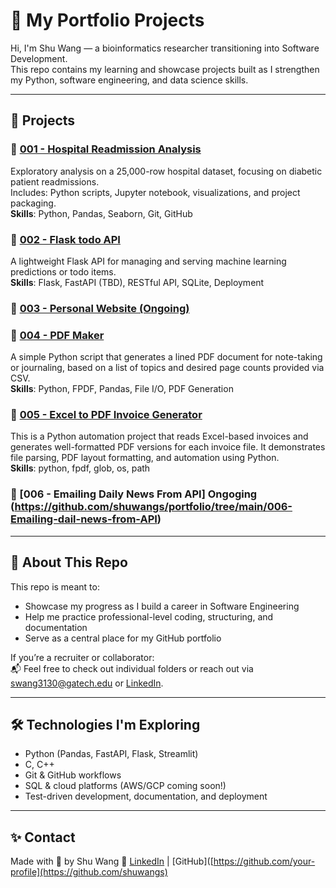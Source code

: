 # 💼 My Portfolio Projects

Hi, I'm Shu Wang — a bioinformatics researcher transitioning into Software Development.  
This repo contains my learning and showcase projects built as I strengthen my Python, software engineering, and data science skills.

---

## 📁 Projects

### 🔹 [001 - Hospital Readmission Analysis](./001-readmission-analysis)
Exploratory analysis on a 25,000-row hospital dataset, focusing on diabetic patient readmissions.  
Includes: Python scripts, Jupyter notebook, visualizations, and project packaging.  
**Skills**: Python, Pandas, Seaborn, Git, GitHub

### 🔹 [002 - Flask todo API](https://github.com/shuwangs/portfolio/tree/main/002-flask-todo-api)
A lightweight Flask API for managing and serving machine learning predictions or todo items.  
**Skills**: Flask, FastAPI (TBD), RESTful API, SQLite, Deployment

### 🔹 [003 - Personal Website (Ongoing)](#)

### 🔹 [004 - PDF Maker](https://github.com/shuwangs/portfolio/tree/main/004-pdf-maker)

A simple Python script that generates a lined PDF document for note-taking or journaling, based on a list of topics and desired page counts provided via CSV.\
**Skills**: Python, FPDF, Pandas, File I/O, PDF Generation

### 🔹 [005 - Excel to PDF Invoice Generator](https://github.com/shuwangs/portfolio/tree/main/005-excel-to-pdf-invoice)
This is a Python automation project that reads Excel-based invoices and generates well-formatted PDF versions for each invoice file. It demonstrates file parsing, PDF layout formatting, and automation using Python.\
**Skills**: python, fpdf, glob, os, path

### 🔹 [006 - Emailing Daily News From API] Ongoging (https://github.com/shuwangs/portfolio/tree/main/006-Emailing-dail-news-from-API)


---

## 📌 About This Repo

This repo is meant to:
- Showcase my progress as I build a career in Software Engineering
- Help me practice professional-level coding, structuring, and documentation
- Serve as a central place for my GitHub portfolio

If you’re a recruiter or collaborator:  
📬 Feel free to check out individual folders or reach out via [swang3130@gatech.edu](swang3130@gatech.edu) or [LinkedIn](https://www.linkedin.com/in/shuuwang/).

---

## 🛠️ Technologies I'm Exploring

- Python (Pandas, FastAPI, Flask, Streamlit)
- C, C++
- Git & GitHub workflows
- SQL & cloud platforms (AWS/GCP coming soon!)
- Test-driven development, documentation, and deployment

---

## ✨ Contact

Made with 💛 by Shu Wang 
🔗 [LinkedIn](https://www.linkedin.com/in/shuuwang/) | [GitHub]([https://github.com/your-profile](https://github.com/shuwangs)
